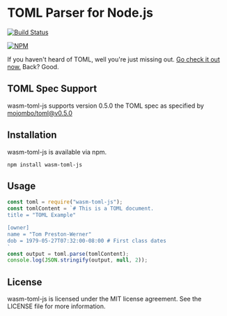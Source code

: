 TOML Parser for Node.js
=======================

[![Build Status](https://travis-ci.org/sigoden/wasm-toml-js.png?branch=master)](https://travis-ci.org/sigoden/wasm-toml-js)

[![NPM](https://nodei.co/npm/wasm-toml-js.png?downloads=true)](https://nodei.co/npm/wasm-toml-js/)

If you haven't heard of TOML, well you're just missing out. [Go check it out now.](https://github.com/toml-lang/toml) Back? Good.

TOML Spec Support
-----------------

wasm-toml-js supports version 0.5.0 the TOML spec as specified by [mojombo/toml@v0.5.0](https://github.com/toml-lang/toml/blob/v0.5.0/versions/en/toml-v0.5.0.md)

Installation
------------

wasm-toml-js is available via npm.

    npm install wasm-toml-js

Usage
-----

```js
const toml = require("wasm-toml-js");
const tomlContent = `# This is a TOML document.
title = "TOML Example"

[owner]
name = "Tom Preston-Werner"
dob = 1979-05-27T07:32:00-08:00 # First class dates
`
const output = toml.parse(tomlContent); 
console.log(JSON.stringify(output, null, 2)); 
```

License
-------

wasm-toml-js is licensed under the MIT license agreement. See the LICENSE file for more information.
